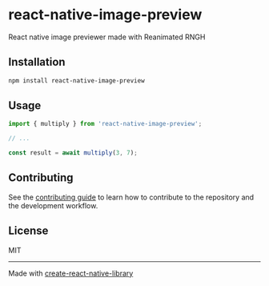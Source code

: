 # react-native-image-preview

React native image previewer made with Reanimated RNGH

## Installation

```sh
npm install react-native-image-preview
```

## Usage

```js
import { multiply } from 'react-native-image-preview';

// ...

const result = await multiply(3, 7);
```

## Contributing

See the [contributing guide](CONTRIBUTING.md) to learn how to contribute to the repository and the development workflow.

## License

MIT

---

Made with [create-react-native-library](https://github.com/callstack/react-native-builder-bob)

